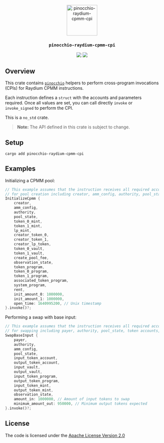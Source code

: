 <p align="center">
 <img alt="pinocchio-raydium-cpmm-cpi" src="https://github.com/user-attachments/assets/4048fe96-9096-4441-85c3-5deffeb089a6" height="100"/>
</p>
<h3 align="center">
  <code>pinocchio-raydium-cpmm-cpi</code>
</h3>
<p align="center">
  <a href="https://crates.io/crates/pinocchio-raydium-cpmm-cpi"><img src="https://img.shields.io/crates/v/pinocchio-raydium-cpmm-cpi?logo=rust" /></a>
  <a href="https://docs.rs/pinocchio-raydium-cpmm-cpi"><img src="https://img.shields.io/docsrs/pinocchio-raydium-cpmm-cpi?logo=docsdotrs" /></a>
</p>


## Overview

This crate contains [`pinocchio`](https://crates.io/crates/pinocchio) helpers to perform cross-program invocations (CPIs) for Raydium CPMM instructions.

Each instruction defines a `struct` with the accounts and parameters required. Once all values are set, you can call directly `invoke` or `invoke_signed` to perform the CPI.

This is a `no_std` crate.

> **Note:** The API defined in this crate is subject to change.

## Setup
```
cargo add pinocchio-raydium-cpmm-cpi
```

## Examples

Initializing a CPMM pool:
```rust
// This example assumes that the instruction receives all required accounts
// for pool creation including creator, amm_config, authority, pool_state, etc.
InitializeCpmm {
    creator,
    amm_config,
    authority,
    pool_state,
    token_0_mint,
    token_1_mint,
    lp_mint,
    creator_token_0,
    creator_token_1,
    creator_lp_token,
    token_0_vault,
    token_1_vault,
    create_pool_fee,
    observation_state,
    token_program,
    token_0_program,
    token_1_program,
    associated_token_program,
    system_program,
    rent,
    init_amount_0: 1000000,
    init_amount_1: 1000000,
    open_time: 1640995200, // Unix timestamp
}.invoke()?;
```

Performing a swap with base input:
```rust
// This example assumes that the instruction receives all required accounts
// for swapping including payer, authority, pool_state, token accounts, etc.
SwapBaseInput {
    payer,
    authority,
    amm_config,
    pool_state,
    input_token_account,
    output_token_account,
    input_vault,
    output_vault,
    input_token_program,
    output_token_program,
    input_token_mint,
    output_token_mint,
    observation_state,
    amount_in: 1000000, // Amount of input tokens to swap
    minimum_amount_out: 950000, // Minimum output tokens expected
}.invoke()?;
```

## License

The code is licensed under the [Apache License Version 2.0](../LICENSE)
